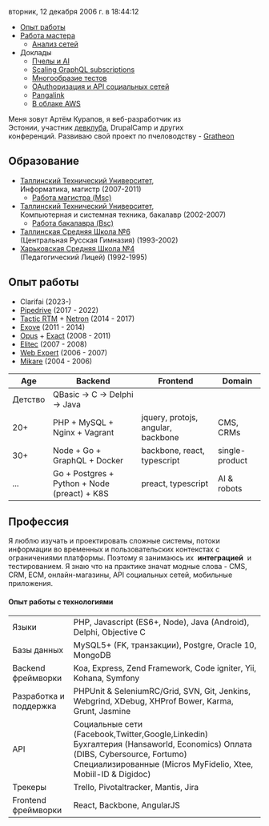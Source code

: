 вторник, 12 декабря 2006 г. в 18:44:12

- [Опыт работы](опыт%20работы/Опыт%20работы.md)
- [Работа мастера](master-degree/Работа%20магистра%20(Msc).md)
	- [Анализ сетей](master-degree/Анализ%20сетей.md)
- Доклады
	- [Пчелы и AI](доклады/Пчелы%20и%20AI.md)
	- [Scaling GraphQL subscriptions](доклады/Scaling%20GraphQL%20subscriptions.md)
	- [Многообразие тестов](доклады/Многообразие%20тестов.md)
	- [OAuthоризация и API социальных сетей](доклады/OAuthоризация%20и%20API%20социальных%20сетей.md)
	- [Pangalink](доклады/Pangalink.md)
	- [В облаке AWS](доклады/В%20облаке%20AWS.md)

Меня зовут Артём Курапов, я веб-разработчик из Эстонии, участник [девклуба](http://devclub.eu/), DrupalCamp и других конференций. Развиваю свой проект по пчеловодству - [Gratheon](http://gratheon.com/)

## Образование

- [Таллинский Технический Университет](http://ttu.ee/),  
    Информатика, магистр (2007-2011)
	- [Работа магистра (Msc)](master-degree/Работа%20магистра%20(Msc).md)
- [Таллинский Технический Университет](http://ttu.ee/),  
    Компьютерная и системная техника, бакалавр (2002-2007)
    - [Работа бакалавра (Bsc)](bachelor-degree/Работа%20бакалавра%20(Bsc).md)
- [Таллинская Средняя Школа №6  
    ](http://www.kvg.tln.edu.ee/)(Центральная Русская Гимназия) (1993-2002)
- [Харьковская Средняя Школа №4  
    ](http://lyceum4.edu.kh.ua/)(Педагогический Лицей) (1992-1995)

## Опыт работы

- Clarifai (2023-)
- [Pipedrive](https://www.pipedrive.com/) (2017 - 2022)
- [Tactic RTM](https://tacticrealtime.com/) + [Netron](https://netron.no/) (2014 - 2017)
- [Exove](опыт%20работы/Exove.md) (2011 - 2014)
- [Opus](опыт%20работы/Opus.md) + [Exact](опыт%20работы/Exact.md) (2008 - 2011)
- [Elitec](опыт%20работы/Elitec.md) (2007 - 2008)
- [Web Expert](опыт%20работы/Web%20Expert.md) (2006 - 2007)
- [Mikare](опыт%20работы/Mikare.md) (2004 - 2006)

| Age     | Backend                                      | Frontend                           | Domain         |
| ------- | -------------------------------------------- | ---------------------------------- | -------------- |
| Детство | QBasic -> C -> Delphi -> Java                |                                    |                |
| 20+     | PHP + MySQL + Nginx + Vagrant                | jquery, protojs, angular, backbone | CMS, CRMs      |
| 30+     | Node + Go + GraphQL + Docker                 | backbone, react, typescript        | single-product |
| ...     | Go + Postgres + Python + Node (preact) + K8S | preact, typescript                 | AI & robots    |


## Профессия

Я люблю изучать и проектировать сложные системы, потоки информации во временных и пользовательских контекстах с ограничениями платформы. Поэтому я занимаюсь их  ****интеграцией****  и тестированием. Я знаю что на практике значат модные слова - CMS, CRM, ECM, онлайн-магазины, API социальных сетей, мобильные приложения.

#### Опыт работы с технологиями

|                        |                                                                                                                                                                                             |
| ---------------------- | ------------------------------------------------------------------------------------------------------------------------------------------------------------------------------------------- |
| Языки                  | PHP, Javascript (ES6+, Node), Java (Android), Delphi, Objective C                                                                                                                           |
| Базы данных            | MySQL5+ (FK, транзакции), Postgre, Oracle 10, MongoDB                                                                                                                                       |
| Backend фреймворки     | Koa, Express, Zend Framework, Code igniter, Yii, Kohana, Symfony                                                                                                                            |
| Разработка и поддержка | PHPUnit & SeleniumRC/Grid, SVN, Git, Jenkins, Webgrind, XDebug, XHProf Bower, Karma, Grunt, Jasmine                                                                                         |
| API                    | Социальные сети (Facebook,Twitter,Google,Linkedin) Бухгалтерия (Hansaworld, Economics) Оплата (DIBS, Cybersource, Fortumo) Специализированные (Micros MyFidelio, Xtee, Mobiil-ID & Digidoc) |
| Трекеры                | Trello, Pivotaltracker, Mantis, Jira                                                                                                                                                        |
| Frontend фреймворки    | React, Backbone, AngularJS                                                                                                                                                                  |
